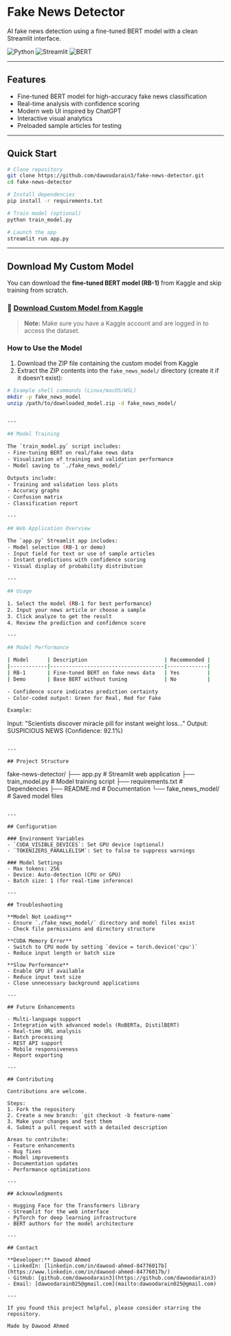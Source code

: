 
# Fake News Detector

AI fake news detection using a fine-tuned BERT model with a clean Streamlit interface.

![Python](https://img.shields.io/badge/python-3.8+-blue.svg)
![Streamlit](https://img.shields.io/badge/streamlit-1.28+-red.svg)
![BERT](https://img.shields.io/badge/model-BERT-green.svg)

---

## Features

- Fine-tuned BERT model for high-accuracy fake news classification  
- Real-time analysis with confidence scoring  
- Modern web UI inspired by ChatGPT  
- Interactive visual analytics  
- Preloaded sample articles for testing  

---

## Quick Start

```bash
# Clone repository
git clone https://github.com/dawoodarain3/fake-news-detector.git
cd fake-news-detector

# Install dependencies
pip install -r requirements.txt

# Train model (optional)
python train_model.py

# Launch the app
streamlit run app.py
```

---

## Download My Custom Model

You can download the **fine-tuned BERT model (RB-1)** from Kaggle and skip training from scratch.

### 🔗 [Download Custom Model from Kaggle](https://www.kaggle.com/models/dawoodarain/fake_news_model)

> **Note:** Make sure you have a Kaggle account and are logged in to access the dataset.

### How to Use the Model

1. Download the ZIP file containing the custom model from Kaggle  
2. Extract the ZIP contents into the `fake_news_model/` directory (create it if it doesn’t exist):

```bash
# Example shell commands (Linux/macOS/WSL)
mkdir -p fake_news_model
unzip /path/to/downloaded_model.zip -d fake_news_model/


---

## Model Training

The `train_model.py` script includes:
- Fine-tuning BERT on real/fake news data
- Visualization of training and validation performance
- Model saving to `./fake_news_model/`

Outputs include:
- Training and validation loss plots  
- Accuracy graphs  
- Confusion matrix  
- Classification report  

---

## Web Application Overview

The `app.py` Streamlit app includes:
- Model selection (RB-1 or demo)
- Input field for text or use of sample articles
- Instant predictions with confidence scoring
- Visual display of probability distribution

---

## Usage

1. Select the model (RB-1 for best performance)  
2. Input your news article or choose a sample  
3. Click analyze to get the result  
4. Review the prediction and confidence score  

---

## Model Performance

| Model      | Description                         | Recommended |
|------------|-------------------------------------|-------------|
| RB-1       | Fine-tuned BERT on fake news data   | Yes         |
| Demo       | Base BERT without tuning            | No          |

- Confidence score indicates prediction certainty  
- Color-coded output: Green for Real, Red for Fake  

Example:  
```
Input: "Scientists discover miracle pill for instant weight loss..."
Output: SUSPICIOUS NEWS (Confidence: 92.1%)
```

---

## Project Structure

```
fake-news-detector/
├── app.py              # Streamlit web application
├── train_model.py      # Model training script
├── requirements.txt    # Dependencies
├── README.md           # Documentation
└── fake_news_model/    # Saved model files
```

---

## Configuration

### Environment Variables
- `CUDA_VISIBLE_DEVICES`: Set GPU device (optional)  
- `TOKENIZERS_PARALLELISM`: Set to false to suppress warnings  

### Model Settings
- Max tokens: 256  
- Device: Auto-detection (CPU or GPU)  
- Batch size: 1 (for real-time inference)  

---

## Troubleshooting

**Model Not Loading**  
- Ensure `./fake_news_model/` directory and model files exist  
- Check file permissions and directory structure  

**CUDA Memory Error**  
- Switch to CPU mode by setting `device = torch.device('cpu')`  
- Reduce input length or batch size  

**Slow Performance**  
- Enable GPU if available  
- Reduce input text size  
- Close unnecessary background applications  

---

## Future Enhancements

- Multi-language support  
- Integration with advanced models (RoBERTa, DistilBERT)  
- Real-time URL analysis  
- Batch processing  
- REST API support  
- Mobile responsiveness  
- Report exporting  

---

## Contributing

Contributions are welcome.

Steps:
1. Fork the repository  
2. Create a new branch: `git checkout -b feature-name`  
3. Make your changes and test them  
4. Submit a pull request with a detailed description  

Areas to contribute:
- Feature enhancements  
- Bug fixes  
- Model improvements  
- Documentation updates  
- Performance optimizations  

---

## Acknowledgments

- Hugging Face for the Transformers library  
- Streamlit for the web interface  
- PyTorch for deep learning infrastructure  
- BERT authors for the model architecture  

---

## Contact

**Developer:** Dawood Ahmed  
- LinkedIn: [linkedin.com/in/dawood-ahmed-84776017b](https://www.linkedin.com/in/dawood-ahmed-84776017b/)  
- GitHub: [github.com/dawoodarain3](https://github.com/dawoodarain3)  
- Email: [dawoodarain025@gmail.com](mailto:dawoodarain025@gmail.com)  

---

If you found this project helpful, please consider starring the repository.

Made by Dawood Ahmed
